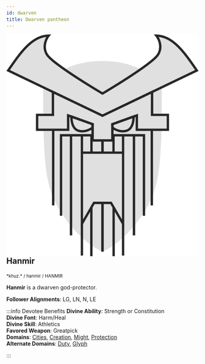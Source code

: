 ```yaml
---
id: dwarven
title: Dwarven pantheon
---
```


<img alt="Hanmir symbol" src="/img/gods/hanmir.svg" align="right" class="god-img"/>

## Hanmir

<small>
*khuz.*  / hanmir / <span class="cirth-dwarf-font">HANMIR</span>  
</small>

**Hanmir** is a dwarven god-protector.

**Follower Alignments**: LG, LN, N, LE

:::info Devotee Benefits
**Divine Ability**: Strength or Constitution  
**Divine Font**: Harm/Heal  
**Divine Skill**: Athletics  
**Favored Weapon**: Greatpick  
**Domains**: [Cities](https://2e.aonprd.com/Domains.aspx?ID=3), [Creation](https://2e.aonprd.com/Domains.aspx?ID=5), [Might](https://2e.aonprd.com/Domains.aspx?ID=20), [Protection](https://2e.aonprd.com/Domains.aspx?ID=27)  
**Alternate Domains**: [Duty](https://2e.aonprd.com/Domains.aspx?ID=45), [Glyph](https://2e.aonprd.com/Domains.aspx?ID=46)
<!-- **Cleric Spells**: 1st: [*mage armor*](https://2e.aonprd.com/Spells.aspx?ID=176) -->
:::